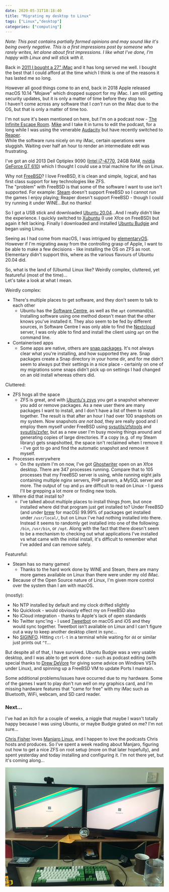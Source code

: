 ```yaml
---
date: 2020-05-31T18:18:40
title: "Migrating my desktop to Linux"
tags: ["Linux","desktop"]
categories: ["computing"]
---
```


_Note: This post contains partially formed opinions and may sound like it's being overly negative.  This is a first impressions post by someone who rarely writes, let alone about first impressions.  I like what I've done, I'm happy with Linux and will stick with it._

Back in [2011 I bought a 27" iMac](/2012/02/08/just-an-update/) and it has long served me well.  I bought the best that I could afford at the time which I think is one of the reasons it has lasted me so long.
<!--more-->
However all good things come to an end, back in 2018 Apple released macOS 10.14 "Mojave" which dropped support for my iMac.  I am still getting security updates, but it is only a matter of time before they stop too.  
I haven't come across any software that I _can't_ run on the iMac due to the OS, but that is only a matter of time too.

I'm not sure it's been mentioned on here, but I'm on a podcast now - [The Infinite Escape Room](https://www.theinfiniteescaperoom.com/).  [Mike](https://www.theinfiniteescaperoom.com/p/who-are-we-1582879073/) and I take it in turns to edit the podcast, for a long while I was using the venerable [Audacity](https://www.audacityteam.org/) but have recently switched to [Reaper](https://www.reaper.fm/).  
While the software runs nicely on my iMac, certain operations were sluggish.  Waiting over half an hour to render an intermediate edit was frustrating.

I've got an old 2013 Dell Optiplex 9090 ([Intel i7-4770](https://ark.intel.com/content/www/us/en/ark/products/75122/intel-core-i7-4770-processor-8m-cache-up-to-3-90-ghz.html), 24GB RAM, [nvidia GeForce GT 610](https://www.geforce.com/hardware/desktop-gpus/geforce-gt-610/buy-desktop)) which I thought I could use a trial machine for life on Linux.

Why not [FreeBSD](https://www.freebsd.org/)?  I love FreeBSD, it is clean and simple, logical, and has first class support for key technologies like ZFS.  
The "problem" with FreeBSD is that some of the software I want to use isn't supported.  For example: [Steam](https://store.steampowered.com/) doesn't support FreeBSD so I cannot run the games I enjoy playing; Reaper doesn't support FreeBSD - though I could try running it under WINE...But no thanks!

So I got a USB stick and downloaded [Ubuntu 20.04](https://ubuntu.com/)...And I really didn't like the experience.  I quickly switched to [Xubuntu](https://xubuntu.org/) (I use Xfce on FreeBSD) but again it felt lacking.  Finally I downloaded and installed [Ubuntu Budgie](https://ubuntubudgie.org/) and began using Linux.

Seeing as I had come from macOS, I was intrigued by [elementaryOS](https://elementary.io/).  However if I'm migrating away from the controlling grasp of Apple, I want to be able to make a few decisions - like installing the OS on ZFS as root.  Elementary didn't support this, where as the various flavours of Ubuntu 20.04 did.

So, what is the land of (Ubuntu) Linux like?  Weirdly complex, cluttered, yet featureful (most of the time)...  
Let's take a look at what I mean.

Weirdly complex:

* There's multiple places to get software, and they don't seem to talk to each other
  * Ubuntu has the [Software Centre](https://ubuntu.com/blog/tag/ubuntu-software-center), as well as the `apt` command(s).  Installing software using one method doesn't mean that the other knows you've installed it.  They also seem to be fed by different sources, in Software Centre I was only able to find the [Nextcloud](https://nextcloud.com/) server, I was only able to find and install the client using `apt` on the command line.
* Containerised apps
  * Some apps are native, others are [snap packages](https://snapcraft.io/).  It's not always clear what you're installing, and how supported they are.  Snap packages create a Snap directory in your home dir, and for me didn't seem to always put their settings in a nice place - certainly on one of my migrations some snaps didn't pick up on settings I had changed on an old install whereas others did.
  
Cluttered:

* ZFS hogs all the space  
  * ZFS is great, and with [Ubuntu's zsys](https://arstechnica.com/gadgets/2020/03/ubuntu-20-04s-zsys-adds-zfs-snapshots-to-package-management/) you get a snapshot whenever you add or remove packages.  As a new user there are many packages I want to install, and I don't have a list of them to install together.  The result is that after an hour I had over 100 snapshots on my system.  Now snapshots *are not bad*, they are really good and I employ them myself under FreeBSD using [sysutils/zfstools](https://www.freshports.org/sysutils/zfstools) and [sysutils/zxfer](https://www.freshports.org/sysutils/zxfer), but as a new user I'm busy moving things around and generating copies of large directories.  If a copy (e.g. of my Steam library) gets snapshotted, the space isn't reclaimed when I remove it - I've got to go and find the automatic snapshot and remove it myself.
* Processes everywhere
  * On the system I'm on now, I've got [Ghostwriter](https://wereturtle.github.io/ghostwriter/) open on an Xfce desktop.  There are 347 processes running.  Compare that to 105 processes that my FreeBSD server is using, while running eight jails containing multiple nginx servers, PHP parsers, a MySQL server and more.  The output of `top` and `ps` are difficult to read on Linux - I guess I'll be grepping a lot more or finding new tools.
* Where did that install to?  
  * I've talked about multiple places to install things _from_, but once installed where did that program just get installed to?  Under FreeBSD (and under [brew](https://brew.sh/) for macOS) 99.99% of packages get installed under `/usr/local/`, but on Linux I've had nothing installed into there.  Instead it seems to randomly get installed into one of the following: `/bin`, `/usr/bin`, or `/opt`.  Along with the fact that there doesn't seem to be a mechanism to checking out what applications I've installed vs what came with the initial install, it's difficult to remember what I've added and can remove safely.
  
Featureful:

* Steam has so many games!  
  * Thanks to the hard work done by WINE and Steam, there are many more games available on Linux than there were under my old iMac.
* Because of the Open Source nature of Linux, I'm given more control over the system than I am with macOS.

(mostly):

* No NTP installed by default and my clock drifted slightly
* No Quicklook - would obviously effect my on FreeBSD also
* No iCloud integration - thanks to Apple's lack of open standards
* No Twitter sync'ing - I used [Tweetbot](https://tapbots.com/tweetbot/) on macOS and iOS and they would sync together. Tweetbot isn't available on Linux and I can't figure out a way to keep another desktop client in sync...
* No [SIGINFO](https://en.wikipedia.org/wiki/Signal_(IPC)#SIGINFO).  Hitting `ctrl-t` in a terminal while waiting for `dd` or similar just prints out `^T`...

But despite all of that, I have survived.  Ubuntu Budgie was a very usable desktop, and I was able to get work done - such as podcast editing (with special thanks to [Drew DeVore](https://twitter.com/drewofdoom/) for giving some advice on Windows VSTs under Linux), and spinning up a FreeBSD VM to update Ports I maintain.

Some additional problems/issues have occurred due to my hardware.  Some of the games I want to play don't run well on my graphics card, and I'm missing hardware features that "came for free" with my iMac such as Bluetooth, WiFi, webcam, and SD card reader.

### Next...
I've had an itch for a couple of weeks, a niggle that maybe I wasn't totally happy because I was using Ubuntu, or maybe Budgie grated on me?  I'm not sure...  

[Chris Fisher](https://twitter.com/ChrisLAS) loves [Manjaro Linux](https://www.manjaro.org/), and I happen to love the podcasts Chris hosts and produces.  So I've spent a week reading about Manjaro, figuring out how to get a nice ZFS on root setup (more on that later hopefully), and spent yesterday and today installing and configuring it.  I'm not there yet, but it's coming along...

![alt text](desk.jpeg "Manjaro installed")
